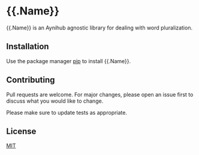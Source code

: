 # {{.Name}}

{{.Name}} is an Aynihub agnostic library for dealing with word pluralization.

## Installation

Use the package manager [pip](https://pip.pypa.io/en/stable/) to install {{.Name}}.

## Contributing

Pull requests are welcome. For major changes, please open an issue first to discuss what you would like to change.

Please make sure to update tests as appropriate.

## License

[MIT](https://choosealicense.com/licenses/mit/)
